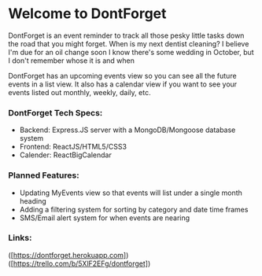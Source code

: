 # Welcome to DontForget

DontForget is an event reminder to track all those pesky little tasks down the road that you might forget.
When is my next dentist cleaning?
I believe I'm due for an oil change soon
I know there's some wedding in October, but I don't remember whose it is and when


DontForget has an upcoming events view so you can see all the future events in a list view.
It also has a calendar view if you want to see your events listed out monthly, weekly, daily, etc.


### DontForget Tech Specs:
- Backend: Express.JS server with a MongoDB/Mongoose database system
- Frontend: ReactJS/HTML5/CSS3
- Calender: ReactBigCalendar

### Planned Features:
- Updating MyEvents view so that events will list under a single month heading
- Adding a filtering system for sorting by category and date time frames
- SMS/Email alert system for when events are nearing

### Links:
([https://dontforget.herokuapp.com])
([https://trello.com/b/5XlF2EFg/dontforget])
